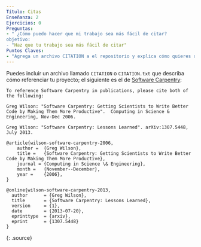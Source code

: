 ```yaml
---
Título: Citas
Enseñanza: 2
Ejercicios: 0
Preguntas:
- " ¿Cómo puedo hacer que mi trabajo sea más fácil de citar?
objetivo:
- "Haz que tu trabajo sea más fácil de citar"
Puntos Claves:
- "Agrega un archivo CITATION a el repositorio y explica cómo quieres que tu trabajo sea citado."
---
```


Puedes incluir un archivo llamado `CITATION` o `CITATION.txt`
que describa cómo referenciar tu proyecto;
el siguiente es el de 
[Software Carpentry](https://github.com/swcarpentry/website/blob/gh-pages/CITATION):

~~~
To reference Software Carpentry in publications, please cite both of the following:

Greg Wilson: "Software Carpentry: Getting Scientists to Write Better
Code by Making Them More Productive".  Computing in Science &
Engineering, Nov-Dec 2006.

Greg Wilson: "Software Carpentry: Lessons Learned". arXiv:1307.5448,
July 2013.

@article{wilson-software-carpentry-2006,
    author =  {Greg Wilson},
    title =   {Software Carpentry: Getting Scientists to Write Better Code by Making Them More Productive},
    journal = {Computing in Science \& Engineering},
    month =   {November--December},
    year =    {2006},
}

@online{wilson-software-carpentry-2013,
  author      = {Greg Wilson},
  title       = {Software Carpentry: Lessons Learned},
  version     = {1},
  date        = {2013-07-20},
  eprinttype  = {arxiv},
  eprint      = {1307.5448}
}
~~~
{: .source}
